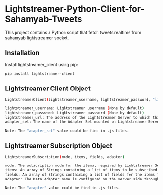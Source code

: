 # Lightstreamer-Python-Client-for-Sahamyab-Tweets
This project contains a Python script that fetch tweets realtime from sahamyab lightstreamer socket.

## Installation
Install lightstreamer_client using pip:

```bash
pip install lightstreamer-client
```

## Lightstreamer Client Object
```bash
LightstreamerClient(lightstreamer_username, lightstreamer_password, "lightstreamer_url", "adapter_set")

lightstreamer_username: Lightstreamer username (None by default)
lightstreamer_password: Lightstreamer password (None by default)
lightstreamer_url: The address of the Lightstreamer Server to which this LightstreamerClient will connect to.
adapter_set: The name of the Adapter Set mounted on Lightstreamer Server to be used to handle all requests in the Session associated with this LightstreamerClient.

Note: The "adapter_set" value could be find in .js files.
```

## Lightstreamer Subscription Object
```bash
LightstreamerSubscription(mode, items, fields, adapter)

mode: The subscription mode for the items, required by Lightstreamer Server. Permitted values are: [MERGE, DISTINCT, RAW, COMMAND]
items: An array of Strings containing a list of items to be subscribed to through the server. For example an item in Lightstreamer could represent an item on eBay, say, a pair of "Nike Air Jordan" shoes.
fields: An array of Strings containing a list of fields for the items to be subscribed to through Lightstreamer Server.
adapter: The Data Adapter name is configured on the server side through the "name" attribute of the "data_provider" element.

Note: The "adapter" value could be find in .js files.
```
